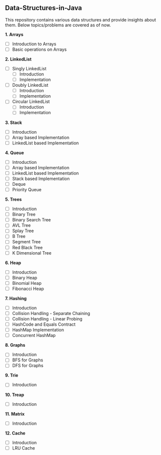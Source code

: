 ## Data-Structures-in-Java
This repository contains various data structures and provide insights about them. Below topics/problems are covered as of now.

**1. Arrays**
- [ ] Introduction to Arrays
- [ ] Basic operations on Arrays

**2. LinkedList**    
- [ ] Singly LinkedList
    - [ ] Introduction
    - [ ] Implementation
- [ ] Doubly LinkedList
    - [ ] Introduction
    - [ ] Implementation
- [ ] Circular LinkedList
    - [ ] Introduction
    - [ ] Implementation

**3. Stack**
- [ ] Introduction
- [ ] Array based Implementation
- [ ] LinkedList based Implementation 

**4. Queue**
- [ ] Introduction
- [ ] Array based Implementation
- [ ] LinkedList based Implementation 
- [ ] Stack based Implementation
- [ ] Deque
- [ ] Priority Queue

**5. Trees**
- [ ] Introduction
- [ ] Binary Tree
- [ ] Binary Search Tree
- [ ] AVL Tree
- [ ] Splay Tree
- [ ] B Tree
- [ ] Segment Tree
- [ ] Red Black Tree
- [ ] K Dimensional Tree

**6. Heap**
- [ ] Introduction
- [ ] Binary Heap
- [ ] Binomial Heap
- [ ] Fibonacci Heap 

**7. Hashing**
- [ ] Introduction
- [ ] Collision Handling - Separate Chaining
- [ ] Collision Handling - Linear Probing
- [ ] HashCode and Equals Contract
- [ ] HashMap Implementation
- [ ] Concurrent HashMap

**8. Graphs**
- [ ] Introduction
- [ ] BFS for Graphs
- [ ] DFS for Graphs

**9. Trie**
- [ ] Introduction

**10. Treap**
- [ ] Introduction

**11. Matrix**
- [ ] Introduction

**12. Cache**
- [ ] Introduction
- [ ] LRU Cache